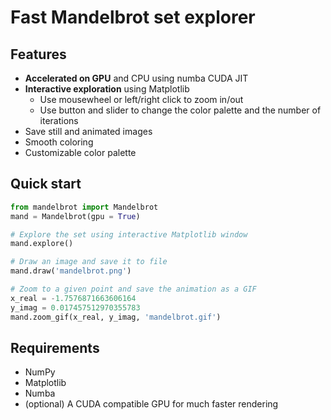 # Fast Mandelbrot set explorer

## Features
- **Accelerated on GPU** and CPU using numba CUDA JIT
- **Interactive exploration** using Matplotlib
  - Use mousewheel or left/right click to zoom in/out
  - Use button and slider to change the color palette and the number of iterations
- Save still and animated images
- Smooth coloring
- Customizable color palette

## Quick start

```python
from mandelbrot import Mandelbrot
mand = Mandelbrot(gpu = True)

# Explore the set using interactive Matplotlib window
mand.explore()
```

```python
# Draw an image and save it to file
mand.draw('mandelbrot.png')
```

```python
# Zoom to a given point and save the animation as a GIF
x_real = -1.7576871663606164
y_imag = 0.017457512970355783
mand.zoom_gif(x_real, y_imag, 'mandelbrot.gif')
```


## Requirements
- NumPy
- Matplotlib
- Numba
- (optional) A CUDA compatible GPU for much faster rendering
